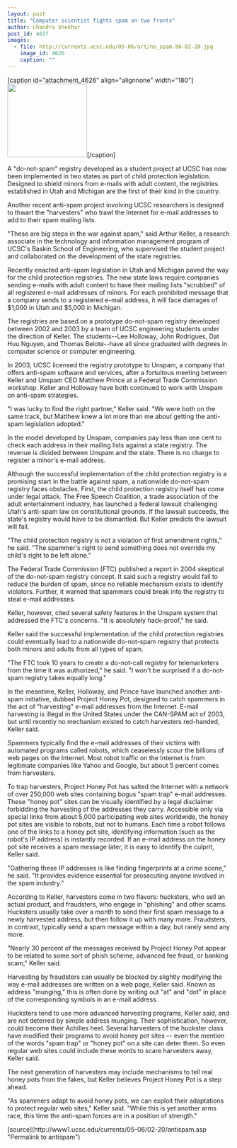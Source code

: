 ```yaml
---
layout: post
title: "Computer scientist fights spam on two fronts"
author: Chandra Shekhar
post_id: 4627
images:
  - file: http://currents.ucsc.edu/05-06/art/no_spam.06-02-20.jpg
    image_id: 4626
    caption: ""
---
```


[caption id="attachment_4626" align="alignnone" width="180"]<a href="http://localhost/mysite/wp-content/uploads/2006/02/no_spam.06-02-20.jpg"><img class="size-full wp-image-4626" src="http://localhost/mysite/wp-content/uploads/2006/02/no_spam.06-02-20.jpg" alt="" width="180" height="166" /></a>[/caption]
<a name="content" id="content"></a>
<p>
  A "do-not-spam" registry developed as a student project at UCSC has now been implemented in two states as part of child protection legislation. Designed to shield minors from e-mails with adult content, the registries established in Utah and Michigan are the first of their kind in the country.
</p>
<p>
  Another recent anti-spam project involving UCSC researchers is designed to thwart the "harvesters" who trawl the Internet for e-mail addresses to add to their spam mailing lists.
</p>
<p>
  "These are big steps in the war against spam," said Arthur Keller, a research associate in the technology and information management program of UCSC's Baskin School of Engineering, who supervised the student project and collaborated on the development of the state registries.
</p>
<p>
  Recently enacted anti-spam legislation in Utah and Michigan paved the way for the child protection registries. The new state laws require companies sending e-mails with adult content to have their mailing lists "scrubbed" of all registered e-mail addresses of minors. For each prohibited message that a company sends to a registered e-mail address, it will face damages of $1,000 in Utah and $5,000 in Michigan.
</p>
<p>
  The registries are based on a prototype do-not-spam registry developed between 2002 and 2003 by a team of UCSC engineering students under the direction of Keller. The students--Lee Holloway, John Rodrigues, Dat Huu Nguyen, and Thomas Belote--have all since graduated with degrees in computer science or computer engineering.
</p>
<p>
  In 2003, UCSC licensed the registry prototype to Unspam, a company that offers anti-spam software and services, after a fortuitous meeting between Keller and Unspam CEO Matthew Prince at a Federal Trade Commission workshop. Keller and Holloway have both continued to work with Unspam on anti-spam strategies.
</p>
<p>
  "I was lucky to find the right partner," Keller said. "We were both on the same track, but Matthew knew a lot more than me about getting the anti-spam legislation adopted."
</p>
<p>
  In the model developed by Unspam, companies pay less than one cent to check each address in their mailing lists against a state registry. The revenue is divided between Unspam and the state. There is no charge to register a minor's e-mail address.
</p>
<p>
  Although the successful implementation of the child protection registry is a promising start in the battle against spam, a nationwide do-not-spam registry faces obstacles. First, the child protection registry itself has come under legal attack. The Free Speech Coalition, a trade association of the adult entertainment industry, has launched a federal lawsuit challenging Utah's anti-spam law on constitutional grounds. If the lawsuit succeeds, the state's registry would have to be dismantled. But Keller predicts the lawsuit will fail.
</p>
<p>
  "The child protection registry is not a violation of first amendment rights," he said. "The spammer's right to send something does not override my child's right to be left alone."
</p>
<p>
  The Federal Trade Commission (FTC) published a report in 2004 skeptical of the do-not-spam registry concept. It said such a registry would fail to reduce the burden of spam, since no reliable mechanism exists to identify violators. Further, it warned that spammers could break into the registry to steal e-mail addresses.
</p>
<p>
  Keller, however, cited several safety features in the Unspam system that addressed the FTC's concerns. "It is absolutely hack-proof," he said.
</p>
<p>
  Keller said the successful implementation of the child protection registries could eventually lead to a nationwide do-not-spam registry that protects both minors and adults from all types of spam.
</p>
<p>
  "The FTC took 10 years to create a do-not-call registry for telemarketers from the time it was authorized," he said. "I won't be surprised if a do-not-spam registry takes equally long."
</p>
<p>
  In the meantime, Keller, Holloway, and Prince have launched another anti-spam initiative, dubbed Project Honey Pot, designed to catch spammers in the act of "harvesting" e-mail addresses from the Internet. E-mail harvesting is illegal in the United States under the CAN-SPAM act of 2003, but until recently no mechanism existed to catch harvesters red-handed, Keller said.
</p>
<p>
  Spammers typically find the e-mail addresses of their victims with automated programs called robots, which ceaselessly scour the billions of web pages on the Internet. Most robot traffic on the Internet is from legitimate companies like Yahoo and Google, but about 5 percent comes from harvesters.
</p>
<p>
  To trap harvesters, Project Honey Pot has salted the Internet with a network of over 250,000 web sites containing bogus "spam trap" e-mail addresses. These "honey pot" sites can be visually identified by a legal disclaimer forbidding the harvesting of the addresses they carry. Accessible only via special links from about 5,000 participating web sites worldwide, the honey pot sites are visible to robots, but not to humans. Each time a robot follows one of the links to a honey pot site, identifying information (such as the robot's IP address) is instantly recorded. If an e-mail address on the honey pot site receives a spam message later, it is easy to identify the culprit, Keller said.
</p>
<p>
  "Gathering these IP addresses is like finding fingerprints at a crime scene," he said. "It provides evidence essential for prosecuting anyone involved in the spam industry."
</p>
<p>
  According to Keller, harvesters come in two flavors: hucksters, who sell an actual product, and fraudsters, who engage in "phishing" and other scams. Hucksters usually take over a month to send their first spam message to a newly harvested address, but then follow it up with many more. Fraudsters, in contrast, typically send a spam message within a day, but rarely send any more.
</p>
<p>
  "Nearly 30 percent of the messages received by Project Honey Pot appear to be related to some sort of phish scheme, advanced fee fraud, or banking scam," Keller said.
</p>
<p>
  Harvesting by fraudsters can usually be blocked by slightly modifying the way e-mail addresses are written on a web page, Keller said. Known as address "munging," this is often done by writing out "at" and "dot" in place of the corresponding symbols in an e-mail address.
</p>
<p>
  Hucksters tend to use more advanced harvesting programs, Keller said, and are not deterred by simple address munging. Their sophistication, however, could become their Achilles heel. Several harvesters of the huckster class have modified their programs to avoid honey pot sites -- even the mention of the words "spam trap" or "honey pot" on a site can deter them. So even regular web sites could include these words to scare harvesters away, Keller said.
</p>
<p>
  The next generation of harvesters may include mechanisms to tell real honey pots from the fakes, but Keller believes Project Honey Pot is a step ahead.
</p>
<p>
  "As spammers adapt to avoid honey pots, we can exploit their adaptations to protect regular web sites," Keller said. "While this is yet another arms race, this time the anti-spam forces are in a position of strength."
</p>
[source](http://www1.ucsc.edu/currents/05-06/02-20/antispam.asp "Permalink to antispam")
